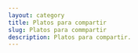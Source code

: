 ```yaml
---
layout: category
title: Platos para compartir
slug: Platos para commpartir
description: Platos para compartir.
---
```

